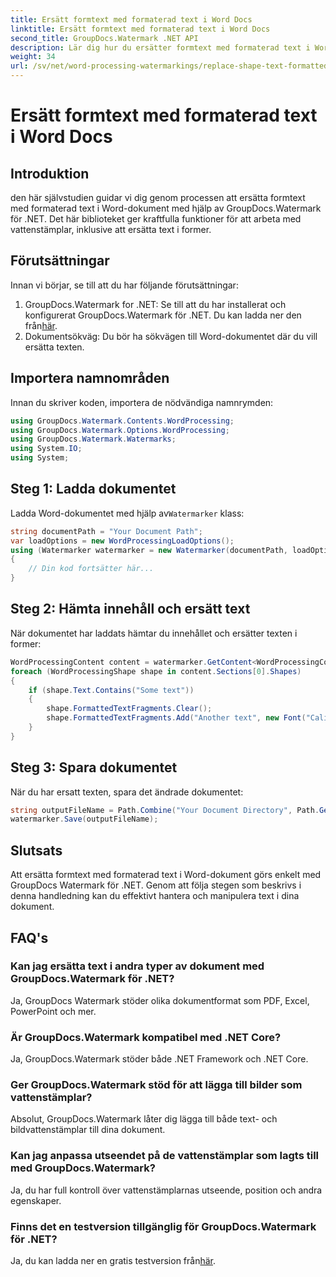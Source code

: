```yaml
---
title: Ersätt formtext med formaterad text i Word Docs
linktitle: Ersätt formtext med formaterad text i Word Docs
second_title: GroupDocs.Watermark .NET API
description: Lär dig hur du ersätter formtext med formaterad text i Word-dokument med hjälp av GroupDocs.Watermark för .NET. Dina dokumentredigeringsmöjligheter utan ansträngning.
weight: 34
url: /sv/net/word-processing-watermarkings/replace-shape-text-formatted-text-word-docs/
---
```


# Ersätt formtext med formaterad text i Word Docs

## Introduktion
den här självstudien guidar vi dig genom processen att ersätta formtext med formaterad text i Word-dokument med hjälp av GroupDocs.Watermark för .NET. Det här biblioteket ger kraftfulla funktioner för att arbeta med vattenstämplar, inklusive att ersätta text i former.
## Förutsättningar
Innan vi börjar, se till att du har följande förutsättningar:
1.  GroupDocs.Watermark for .NET: Se till att du har installerat och konfigurerat GroupDocs.Watermark för .NET. Du kan ladda ner den från[här](https://releases.groupdocs.com/Watermark/net/).
2. Dokumentsökväg: Du bör ha sökvägen till Word-dokumentet där du vill ersätta texten.

## Importera namnområden
Innan du skriver koden, importera de nödvändiga namnrymden:
```csharp
using GroupDocs.Watermark.Contents.WordProcessing;
using GroupDocs.Watermark.Options.WordProcessing;
using GroupDocs.Watermark.Watermarks;
using System.IO;
using System;
```
## Steg 1: Ladda dokumentet
 Ladda Word-dokumentet med hjälp av`Watermarker` klass:
```csharp
string documentPath = "Your Document Path";
var loadOptions = new WordProcessingLoadOptions();
using (Watermarker watermarker = new Watermarker(documentPath, loadOptions))
{
    // Din kod fortsätter här...
}
```
## Steg 2: Hämta innehåll och ersätt text
När dokumentet har laddats hämtar du innehållet och ersätter texten i former:
```csharp
WordProcessingContent content = watermarker.GetContent<WordProcessingContent>();
foreach (WordProcessingShape shape in content.Sections[0].Shapes)
{
    if (shape.Text.Contains("Some text"))
    {
        shape.FormattedTextFragments.Clear();
        shape.FormattedTextFragments.Add("Another text", new Font("Calibri", 19, FontStyle.Bold), Color.Red, Color.Aqua);
    }
}
```
## Steg 3: Spara dokumentet
När du har ersatt texten, spara det ändrade dokumentet:
```csharp
string outputFileName = Path.Combine("Your Document Directory", Path.GetFileName(documentPath));
watermarker.Save(outputFileName);
```

## Slutsats
Att ersätta formtext med formaterad text i Word-dokument görs enkelt med GroupDocs Watermark för .NET. Genom att följa stegen som beskrivs i denna handledning kan du effektivt hantera och manipulera text i dina dokument.

## FAQ's
### Kan jag ersätta text i andra typer av dokument med GroupDocs.Watermark för .NET?
Ja, GroupDocs Watermark stöder olika dokumentformat som PDF, Excel, PowerPoint och mer.
### Är GroupDocs.Watermark kompatibel med .NET Core?
Ja, GroupDocs.Watermark stöder både .NET Framework och .NET Core.
### Ger GroupDocs.Watermark stöd för att lägga till bilder som vattenstämplar?
Absolut, GroupDocs.Watermark låter dig lägga till både text- och bildvattenstämplar till dina dokument.
### Kan jag anpassa utseendet på de vattenstämplar som lagts till med GroupDocs.Watermark?
Ja, du har full kontroll över vattenstämplarnas utseende, position och andra egenskaper.
### Finns det en testversion tillgänglig för GroupDocs.Watermark för .NET?
 Ja, du kan ladda ner en gratis testversion från[här](https://releases.groupdocs.com/).